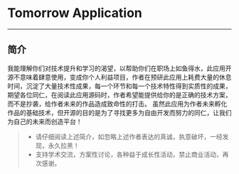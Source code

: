 ﻿# Tomorrow Application
------
## 简介
我能理解你们对技术提升和学习的渴望，以帮助你们在职场上如鱼得水，此应用开源不意味着肆意使用，变成你个人利益项目，作者在预研此应用上耗费大量的休息时间，沉淀了大量技术性成果，每一个环节和每一个技术特性得到实质性的成果，期望各位同仁，在阅读此应用源码时，作者希望能提供给你的是正确的技术方案，而不是抄袭，给作者未来的作品造成致命性的打击。
虽然此应用为作者未来孵化作品的基础技术，但开源的目的是为了寻找更多为自由开发而努力的同仁，让我们为自己的未来而创造平台！
> * 请仔细阅读上述简介，如忽略上述作者表达的真诚，执意破坏，一经发现，永久拉黑！
> * 支持学术交流，方案性讨论，各种益于成长性活动，禁止商业活动，再次感谢。
